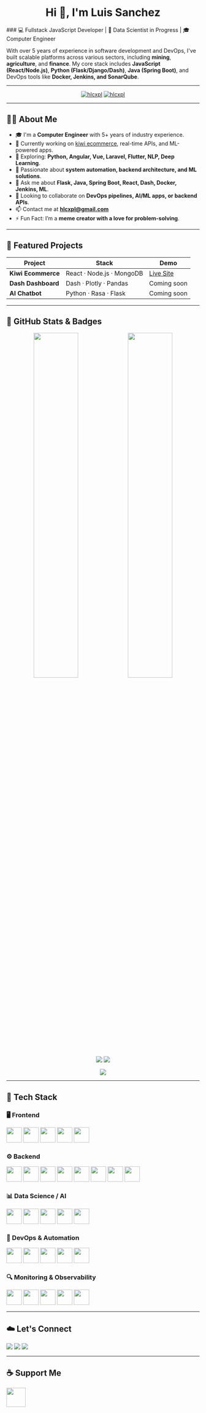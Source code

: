 <h1 align="center">Hi 👋, I'm Luis Sanchez</h1>
### 💻 Fullstack JavaScript Developer | 🧠 Data Scientist in Progress | 🎓 Computer Engineer

With over 5 years of experience in software development and DevOps, I've built scalable platforms across various sectors, including **mining**, **agriculture**, and **finance**. My core stack includes **JavaScript (React/Node.js)**, **Python (Flask/Django/Dash)**, **Java (Spring Boot)**, and DevOps tools like **Docker, Jenkins, and SonarQube**.

---

<p align="center">
  <a href="https://github.com/hlcxpl"><img src="https://komarev.com/ghpvc/?username=hlcxpl&label=Profile%20views&color=0e75b6&style=flat" alt="hlcxpl" /></a>
  <a href="https://twitter.com/hlcxpl"><img src="https://img.shields.io/twitter/follow/hlcxpl?logo=twitter&style=flat-square" alt="hlcxpl" /></a>
</p>

---

## 🧑‍💻 About Me
- 🎓 I'm a **Computer Engineer** with 5+ years of industry experience.
- 🔭 Currently working on [kiwi ecommerce](https://shopg-33.netlify.app/), real-time APIs, and ML-powered apps.
- 🌱 Exploring: **Python, Angular, Vue, Laravel, Flutter, NLP, Deep Learning**.
- 🧠 Passionate about **system automation, backend architecture, and ML solutions**.
- 💬 Ask me about **Flask, Java, Spring Boot, React, Dash, Docker, Jenkins, ML**.
- 👯 Looking to collaborate on **DevOps pipelines, AI/ML apps, or backend APIs**.
- 📫 Contact me at **hlcxpl@gmail.com**
- ⚡ Fun Fact: I’m a **meme creator with a love for problem-solving**.

---

## 🧠 Featured Projects
| Project | Stack | Demo |
|--------|-------|------|
| **Kiwi Ecommerce** | React · Node.js · MongoDB | [Live Site](https://shopg-33.netlify.app) |
| **Dash Dashboard** | Dash · Plotly · Pandas | Coming soon |
| **AI Chatbot** | Python · Rasa · Flask | Coming soon |

---

## 🚀 GitHub Stats & Badges
<p align="center">
  <img src="https://github-readme-stats.vercel.app/api?username=hlcxpl&show_icons=true&theme=radical" width="48%" />
  <img src="https://github-readme-streak-stats.herokuapp.com?user=hlcxpl&theme=radical&hide_border=false" width="48%" />
</p>

<p align="center">
  <img src="https://github-profile-summary-cards.vercel.app/api/cards/repos-per-language?username=hlcxpl&theme=radical" />
  <img src="https://github-profile-summary-cards.vercel.app/api/cards/most-commit-language?username=hlcxpl&theme=radical" />
</p>

<p align="center">
  <img src="https://github-profile-trophy.vercel.app/?username=hlcxpl&theme=onedark&column=7" />
</p>

---

## 🧰 Tech Stack

### 🖥️ Frontend
<img src="https://cdn.jsdelivr.net/gh/devicons/devicon/icons/react/react-original.svg" width="40"/> 
<img src="https://cdn.jsdelivr.net/gh/devicons/devicon/icons/vuejs/vuejs-original.svg" width="40"/> 
<img src="https://cdn.jsdelivr.net/gh/devicons/devicon/icons/angularjs/angularjs-original.svg" width="40"/>
<img src="https://cdn.jsdelivr.net/gh/devicons/devicon/icons/bootstrap/bootstrap-plain.svg" width="40"/>
<img src="https://cdn.jsdelivr.net/gh/devicons/devicon/icons/tailwindcss/tailwindcss-plain.svg" width="40"/>

### ⚙️ Backend
<img src="https://cdn.jsdelivr.net/gh/devicons/devicon/icons/nodejs/nodejs-original.svg" width="40"/>
<img src="https://cdn.jsdelivr.net/gh/devicons/devicon/icons/express/express-original.svg" width="40"/>
<img src="https://cdn.jsdelivr.net/gh/devicons/devicon/icons/java/java-original.svg" width="40"/>
<img src="https://cdn.jsdelivr.net/gh/devicons/devicon/icons/spring/spring-original.svg" width="40"/>
<img src="https://cdn.jsdelivr.net/gh/devicons/devicon/icons/python/python-original.svg" width="40"/>
<img src="https://cdn.jsdelivr.net/gh/devicons/devicon/icons/flask/flask-original.svg" width="40"/>
<img src="https://cdn.jsdelivr.net/gh/devicons/devicon/icons/php/php-original.svg" width="40"/>
<img src="https://cdn.jsdelivr.net/gh/devicons/devicon/icons/laravel/laravel-plain.svg" width="40"/>

### 📊 Data Science / AI
<img src="https://cdn.jsdelivr.net/gh/devicons/devicon/icons/pandas/pandas-original.svg" width="40"/>
<img src="https://cdn.jsdelivr.net/gh/devicons/devicon/icons/numpy/numpy-original.svg" width="40"/>
<img src="https://cdn.jsdelivr.net/gh/devicons/devicon/icons/jupyter/jupyter-original.svg" width="40"/>
<img src="https://cdn.jsdelivr.net/gh/devicons/devicon/icons/tensorflow/tensorflow-original.svg" width="40"/>
<img src="https://cdn.jsdelivr.net/gh/devicons/devicon/icons/opencv/opencv-original.svg" width="40"/>

### 🧪 DevOps & Automation
<img src="https://cdn.jsdelivr.net/gh/devicons/devicon/icons/docker/docker-original.svg" width="40"/>
<img src="https://cdn.jsdelivr.net/gh/devicons/devicon/icons/github/github-original.svg" width="40"/>
<img src="https://cdn.jsdelivr.net/gh/devicons/devicon/icons/gitlab/gitlab-original.svg" width="40"/>
<img src="https://cdn.jsdelivr.net/gh/devicons/devicon/icons/jenkins/jenkins-original.svg" width="40"/>
<img src="https://cdn.jsdelivr.net/gh/devicons/devicon/icons/ansible/ansible-original.svg" width="40"/>

### 🔍 Monitoring & Observability
<img src="https://cdn.jsdelivr.net/gh/devicons/devicon/icons/grafana/grafana-original.svg" width="40"/>
<img src="https://cdn.jsdelivr.net/gh/devicons/devicon/icons/prometheus/prometheus-original.svg" width="40"/>
<img src="https://cdn.jsdelivr.net/gh/devicons/devicon/icons/elastic/elastic-original.svg" width="40"/>
<img src="https://cdn.simpleicons.org/splunk/000000" width="40"/>
<img src="https://cdn.simpleicons.org/instana/000000" width="40"/>

---

## ☁️ Let's Connect
<a href="https://linkedin.com/in/luisomarsanchezdiaz"><img src="https://img.shields.io/badge/LinkedIn-blue?style=flat&logo=linkedin"/></a>
<a href="https://dev.to/hlcxpl"><img src="https://img.shields.io/badge/Dev.to-0A0A0A?style=flat&logo=dev.to&logoColor=white"/></a>
<a href="https://twitter.com/hlcxpl"><img src="https://img.shields.io/twitter/follow/hlcxpl?label=Twitter&style=flat-square"/></a>

---

## ☕ Support Me
<p><a href="https://www.buymeacoffee.com/hlcxpl"><img src="https://cdn.buymeacoffee.com/buttons/v2/default-yellow.png" height="50" /></a></p>

